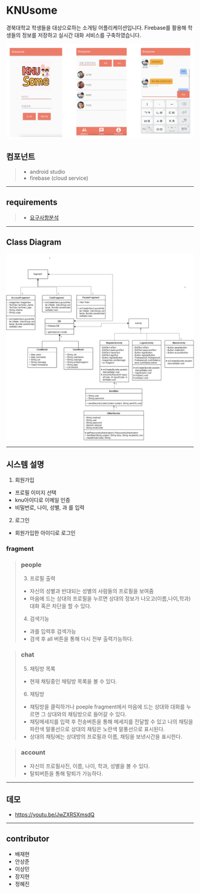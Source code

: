# KNUsome
경북대학교 학생들을 대상으로하는 소개팅 어플리케이션입니다. Firebase를 활용해 학생들의 정보를 저장하고 실시간 대화 서비스를 구축하였습니다.
<p><img src="img/knusome.png"></p>

## 컴포넌트
>-  android studio
>- firebase (cloud service)
<hr>

## requirements

>- [요구사항분석](img/Requirements.pdf)
<hr>

## Class Diagram
<p><img src="img/final_class_diagram.jpg"></p>
<hr>

## 시스템 설명
1. 회원가입
- 프로필 이미지 선택
- knu아이디로 이메일 인증
- 비밀번로, 나이, 성별, 과 를 입력

2. 로그인
- 회원가입한 아이디로 로그인

### fragment
> ### people
>3. 프로필 출력
>- 자신의 성별과 반대되는 성별의 사람들의 프로필을 보여줌
>- 마음에 드는 상대의 프로필을 누르면 상대의 정보가 나오고(이름,나이,학과) 대화 혹은 차단을 할 수 있다.
> 4. 검색기능
>- 과를 입력후 검색가능
>- 검색 후 all 버튼을 통해 다시 전부 출력가능하다.

>### chat
> 5. 채팅방 목록
>- 현재 채팅중인 채팅방 목록을 볼 수 있다.
> 6. 채팅방
>- 채팅방을 클릭하거나 poeple fragment에서 마음에 드는 상대와 대화를 누르면 그 상대와의 채팅방으로 들어갈 수 있다.
>- 채팅메세지를 입력 후 전송버튼을 통해 메세지를 전달할 수 있고 나의 채팅을 파란색 말풍선으로 상대의 채팅은 노란색 말풍선으로 표시된다.
>- 상대의 채팅에는 상대방의 프로필과 이름, 채팅을 보낸시간을 표시한다.

>### account
>- 자신의 프로필사진, 이름, 나이, 학과, 성별을 볼 수 있다.
>- 탈퇴버튼을 통해 탈퇴가 가능하다.

<hr>

## 데모
- https://youtu.be/JwZXRSXmsdQ
<hr>

## contributor
- 배재현
- 안상준
- 이상민
- 장지현
- 정혜진